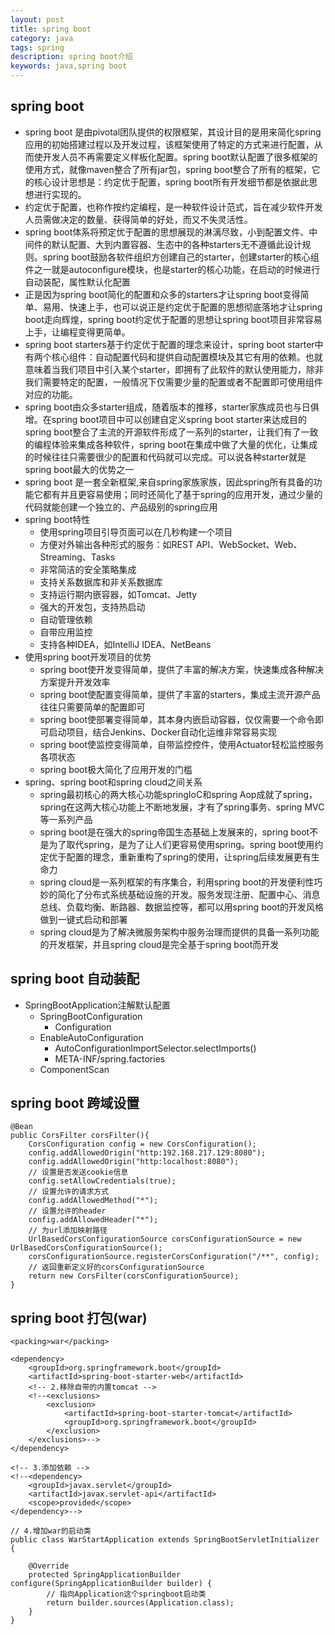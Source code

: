 ```yaml
---
layout: post
title: spring boot
category: java
tags: spring
description: spring boot介绍
keywords: java,spring boot
---    
```

## spring boot
* spring boot 是由pivotal团队提供的权限框架，其设计目的是用来简化spring应用的初始搭建过程以及开发过程，该框架使用了特定的方式来进行配置，从而使开发人员不再需要定义样板化配置。spring boot默认配置了很多框架的使用方式，就像maven整合了所有jar包，spring boot整合了所有的框架，它的核心设计思想是：约定优于配置，spring boot所有开发细节都是依据此思想进行实现的。
* 约定优于配置，也称作按约定编程，是一种软件设计范式，旨在减少软件开发人员需做决定的数量、获得简单的好处，而又不失灵活性。
* spring boot体系将预定优于配置的思想展现的淋漓尽致，小到配置文件、中间件的默认配置、大到内置容器、生态中的各种starters无不遵循此设计规则。spring boot鼓励各软件组织方创建自己的starter，创建starter的核心组件之一就是autoconfigure模块，也是starter的核心功能，在启动的时候进行自动装配，属性默认化配置
* 正是因为spring boot简化的配置和众多的starters才让spring boot变得简单、易用、快速上手，也可以说正是约定优于配置的思想彻底落地才让spring boot走向辉煌，spring boot约定优于配置的思想让spring boot项目非常容易上手，让编程变得更简单。
* spring boot starters基于约定优于配置的理念来设计，spring boot starter中有两个核心组件：自动配置代码和提供自动配置模块及其它有用的依赖。也就意味着当我们项目中引入某个starter，即拥有了此软件的默认使用能力，除非我们需要特定的配置，一般情况下仅需要少量的配置或者不配置即可使用组件对应的功能。
* spring boot由众多starter组成，随着版本的推移，starter家族成员也与日俱增。在spring boot项目中可以创建自定义spring boot starter来达成目的
spring boot整合了主流的开源软件形成了一系列的starter，让我们有了一致的编程体验来集成各种软件，spring boot在集成中做了大量的优化，让集成的时候往往只需要很少的配置和代码就可以完成。可以说各种starter就是spring boot最大的优势之一
* spring boot 是一套全新框架,来自spring家族家族，因此spring所有具备的功能它都有并且更容易使用；同时还简化了基于spring的应用开发，通过少量的代码就能创建一个独立的、产品级别的spring应用
* spring boot特性
    * 使用spring项目引导页面可以在几秒构建一个项目
    * 方便对外输出各种形式的服务：如REST API、WebSocket、Web、Streaming、Tasks
    * 非常简洁的安全策略集成
    * 支持关系数据库和非关系数据库
    * 支持运行期内嵌容器，如Tomcat、Jetty
    * 强大的开发包，支持热启动
    * 自动管理依赖
    * 自带应用监控
    * 支持各种IDEA，如IntelliJ IDEA、NetBeans
* 使用spring boot开发项目的优势
    * spring boot使开发变得简单，提供了丰富的解决方案，快速集成各种解决方案提升开发效率
    * spring boot使配置变得简单，提供了丰富的starters，集成主流开源产品往往只需要简单的配置即可
    * spring boot使部署变得简单，其本身内嵌启动容器，仅仅需要一个命令即可启动项目，结合Jenkins、Docker自动化运维非常容易实现
    * spring boot使监控变得简单，自带监控控件，使用Actuator轻松监控服务各项状态
    * spring boot极大简化了应用开发的门槛
* spring、spring boot和spring cloud之间关系
    * spring最初核心的两大核心功能springIoC和spring Aop成就了spring，spring在这两大核心功能上不断地发展，才有了spring事务、spring MVC等一系列产品
    * spring boot是在强大的spring帝国生态基础上发展来的，spring boot不是为了取代spring，是为了让人们更容易使用spring。spring boot使用约定优于配置的理念，重新重构了spring的使用，让spring后续发展更有生命力
    * spring cloud是一系列框架的有序集合，利用spring boot的开发便利性巧妙的简化了分布式系统基础设施的开发。服务发现注册、配置中心、消息总线、负载均衡、断路器、数据监控等，都可以用spring boot的开发风格做到一键式启动和部署
    * spring cloud是为了解决微服务架构中服务治理而提供的具备一系列功能的开发框架，并且spring cloud是完全基于spring boot而开发

## spring boot 自动装配
* SpringBootApplication注解默认配置
    * SpringBootConfiguration
        * Configuration
    * EnableAutoConfiguration
        * AutoConfigurationImportSelector.selectImports()
        * META-INF/spring.factories
    * ComponentScan

## spring boot 跨域设置
``` 
@Bean
public CorsFilter corsFilter(){
    CorsConfiguration config = new CorsConfiguration();
    config.addAllowedOrigin("http:192.168.217.129:8080");
    config.addAllowedOrigin("http:localhost:8080");
    // 设置是否发送cookie信息
    config.setAllowCredentials(true);
    // 设置允许的请求方式
    config.addAllowedMethod("*");
    // 设置允许的header
    config.addAllowedHeader("*");
    // 为url添加映射路径
    UrlBasedCorsConfigurationSource corsConfigurationSource = new UrlBasedCorsConfigurationSource();
    corsConfigurationSource.registerCorsConfiguration("/**", config);
    // 返回重新定义好的corsConfigurationSource
    return new CorsFilter(corsConfigurationSource);
} 
```
## spring boot 打包(war)
```
<packing>war</packing>
```
```
<dependency>
    <groupId>org.springframework.boot</groupId>
    <artifactId>spring-boot-starter-web</artifactId>
    <!-- 2.移除自带的内置tomcat -->
    <!--<exclusions>
        <exclusion>
            <artifactId>spring-boot-starter-tomcat</artifactId>
            <groupId>org.springframework.boot</groupId>
        </exclusion>
    </exclusions>-->
</dependency>
```
```
<!-- 3.添加依赖 -->
<!--<dependency>
    <groupId>javax.servlet</groupId>
    <artifactId>javax.servlet-api</artifactId>
    <scope>provided</scope>
</dependency>-->
```
```
// 4.增加war的启动类
public class WarStartApplication extends SpringBootServletInitializer {

    @Override
    protected SpringApplicationBuilder configure(SpringApplicationBuilder builder) {
        // 指向Application这个springboot启动类
        return builder.sources(Application.class);
    }
}
```
